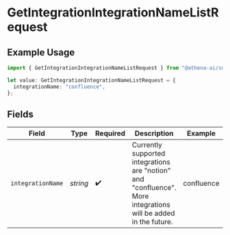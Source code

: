 # GetIntegrationIntegrationNameListRequest

## Example Usage

```typescript
import { GetIntegrationIntegrationNameListRequest } from "@athena-ai/sdk/models/operations";

let value: GetIntegrationIntegrationNameListRequest = {
  integrationName: "confluence",
};
```

## Fields

| Field                                                                                                          | Type                                                                                                           | Required                                                                                                       | Description                                                                                                    | Example                                                                                                        |
| -------------------------------------------------------------------------------------------------------------- | -------------------------------------------------------------------------------------------------------------- | -------------------------------------------------------------------------------------------------------------- | -------------------------------------------------------------------------------------------------------------- | -------------------------------------------------------------------------------------------------------------- |
| `integrationName`                                                                                              | *string*                                                                                                       | :heavy_check_mark:                                                                                             | Currently supported integrations are "notion" and "confluence". More integrations will be added in the future. | confluence                                                                                                     |